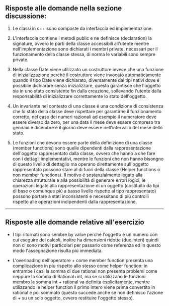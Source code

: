 ## Risposte alle domande nella sezione discussione:

1) Le classi in c++ sono composte da interfaccia ed implementazione.

2) L'interfaccia contiene i metodi public e ne definisce (declaration) la signature, ovvero le parti della classe accessibili all'utente mentre nell'implementazione sono dichiarati i membri private, necessari per il funzionamento della classe stessa, di norma le variabili sono sempre private.

3) Nella classe Date viene utilizzato un costruttore invece che una funzione di inizializzazione perché il costruttore viene invocato automaticamente quando il tipo Date viene dichiarato, diversamente dai tipi nativi dove é possiblie dichiarare senza inizializzare, questo garantisce che l'oggetto sia in uno stato consistente fin dalla creazione, sollevando l'utente dalla responsabilitá di inizializzare correttamente lo stato dell'oggetto.

4) Un invariante nel contesto di una classe é una condizione di consistenza che lo stato della classe deve rispettare per garantirne il funzionamento corretto, nel caso dei numeri razionali ad esempio il numeratore deve essere diverso da zero, per una data il mese deve essere compreso tra gennaio e dicembre e il giorno deve essere nell'intervallo del mese dello stato.

5) Le funzioni che devono essere parte della definizione di una classe (member functions) sono quelle dipendenti dalla rappresentazione dell'oggetto rappresentato dalla classe, ovvero che hanno a che fare con i dettagli implementativi, mentre le funzioni che non hanno bisongno di questo livello di dettaglio ma operano direttamente sull'oggetto rappresentato possono stare al di fuori della classe (Helper functions o non member functions). 
Il motivo é sostanzialmente legato alla chiarezza strutturale e alla possibilitá di generare errori logici, le operazioni legate alla rappresentazione di un oggetto (costituito da tipi di base o comunque piú a basso livello rispetto al tipo rappresentato) possono portare a stati inconsistenti e necessitano di piú controlli rispetto alle operazioni indipendenti dalla rappresentazione.



-------
## Risposte alle domande relative all'esercizio

- I tipi ritornati sono sembre by value perché l'oggetto é un numero con cui eseguire dei calcoli, inoltre ha dimensioni ridotte (due interi) quindi non ci sono motivi particolari per passarlo come referenza ed in questo modo l'assegnazione risulta piú immediata.

- L'overloading dell'operatore + come member function presenta una complicazione in piu rispetto allo stesso come helper function: in entrambe i casi la somma di due rational non presenta problemi come neppure la somma di Rational+int, ma se si utilizzano le funzioni membro la somma int + rational va definita esplicitamente, mentre utilizzando le helper function il primo intero viene prima convertito in rational e poi sommato (questo succede anche se non definisco l'azione di + su un solo oggetto, ovvero restituire l'oggetto stesso).
